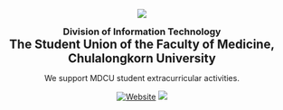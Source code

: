 <p align="center">
    <img src="https://avatars.githubusercontent.com/u/43463782?s=300">
</p>
<h3 align="center" style="margin:0">
    Division of Information Technology
</h3>
<h2 align="center" style="margin:0">
    The Student Union of the Faculty of Medicine, Chulalongkorn University
</h2>
<p align="center">We support MDCU student extracurricular activities.</p>

<p align="center">
    <a href="https://docchula.com" target="_blank"><img alt="Website" src="https://img.shields.io/website?style=for-the-badge&url=https%3A%2F%2Fdocchula.com"></a>
    <a href="mailto:itdivision@docchula.com" target="_blank"><img src="https://img.shields.io/badge/Email-F45D5D?style=for-the-badge&logo=minutemailer&logoColor=white"></a>
</p>
